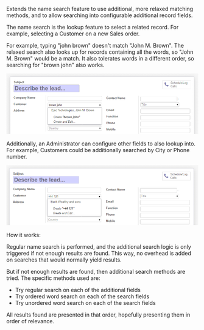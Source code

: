 Extends the name search feature to use additional, more relaxed matching
methods, and to allow searching into configurable additional record
fields.

The name search is the lookup feature to select a related record. For
example, selecting a Customer on a new Sales order.

For example, typing "john brown" doesn't match "John M. Brown". The
relaxed search also looks up for records containing all the words, so
"John M. Brown" would be a match. It also tolerates words in a different
order, so searching for "brown john" also works.

![](https://raw.githubusercontent.com/OCA/server-tools/11.0/base_name_search_improved/images/image0.png)

Additionally, an Administrator can configure other fields to also lookup
into. For example, Customers could be additionally searched by City or
Phone number.

![](https://raw.githubusercontent.com/OCA/server-tools/11.0/base_name_search_improved/images/image2.png)

How it works:

Regular name search is performed, and the additional search logic is
only triggered if not enough results are found. This way, no overhead is
added on searches that would normally yield results.

But if not enough results are found, then additional search methods are
tried. The specific methods used are:

- Try regular search on each of the additional fields
- Try ordered word search on each of the search fields
- Try unordered word search on each of the search fields

All results found are presented in that order, hopefully presenting them
in order of relevance.
